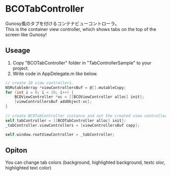 BCOTabController
================

Gunosy風のタブを付けるコンテナビューコントローラ。  
This is the container view controller, which shows tabs on the top of the screen like Gunosy!

## Useage

1. Copy "BCOTabController" folder in "TabControllerSample" to your project.
2. Write code in AppDelegate.m like below. 

````objective-c
// create 10 view controllers.
NSMutableArray *viewControllersBuf = @[].mutableCopy;
for (int i = 0; i < 10; i++) {
    BCOViewController *vc = [[BCOViewController alloc] init];
    [viewControllersBuf addObject:vc];
}
    
// create BCOTabController instance and set the created view controllers.
self.tabController = [[BCOTabController alloc] init];
_tabController.viewControllers = [viewControllersBuf copy];

self.window.rootViewController = _tabController;
````

## Opiton
You can change tab colors (background, highlighted background, textc olor, highlighted text color)
